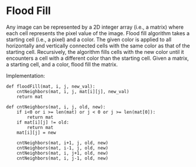 # Flood Fill

Any image can be represented by a 2D integer array (i.e., a matrix) where each cell represents the pixel value of the image.
Flood fill algorithm takes a starting cell (i.e., a pixel) and a color. The given color is applied to all horizontally and vertically connected cells with the same color as that of the starting cell. Recursively, the algorithm fills cells with the new color until it encounters a cell with a different color than the starting cell.
Given a matrix, a starting cell, and a color, flood fill the matrix.

Implementation:

```
def floodFill(mat, i, j, new_val):
    cntNeighbors(mat, i, j, mat[i][j], new_val)
    return mat

def cntNeighbors(mat, i, j, old, new):
    if i<0 or i >= len(mat) or j < 0 or j >= len(mat[0]):
        return mat
    if mat[i][j] != old:
        return mat
    mat[i][j] = new

    cntNeighbors(mat, i+1, j, old, new)
    cntNeighbors(mat, i-1, j, old, new)
    cntNeighbors(mat, i, j+1, old, new)
    cntNeighbors(mat, i, j-1, old, new)
            
```


